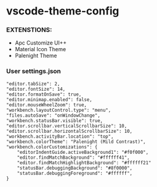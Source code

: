 # vscode-theme-config

### EXTENSTIONS:
- Apc Customize UI++
- Material Icon Theme
- Palenight Theme

### User settings.json

```
"editor.tabSize": 2,
"editor.fontSize": 14,
"editor.formatOnSave": true,
"editor.minimap.enabled": false,
"editor.mouseWheelZoom": true,
"workbench.layoutControl.type": "menu",
"files.autoSave": "onWindowChange",
"workbench.statusBar.visible": true,
"editor.scrollbar.verticalScrollbarSize": 10,
"editor.scrollbar.horizontalScrollbarSize": 10,
"workbench.activityBar.location": "top",
"workbench.colorTheme": "Palenight (Mild Contrast)",
"workbench.colorCustomizations": {
    "editorIndentGuide.activeBackground1": "#f0f000",
    "editor.findMatchBackground": "#ffffff41",
    "editor.findMatchHighlightBackground": "#ffffff21"
    "statusBar.debuggingBackground": "#8f0000",
    "statusBar.debuggingForeground": "#ffffff",
}
```

